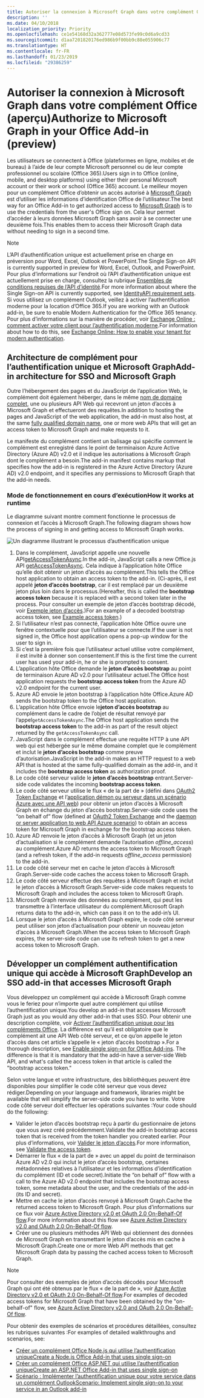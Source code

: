 ```yaml
---
title: Autoriser la connexion à Microsoft Graph dans votre complément Office
description: ''
ms.date: 04/10/2018
localization_priority: Priority
ms.openlocfilehash: ce1e54168d32a362777e08d573fe99c0d6a9cd33
ms.sourcegitcommit: d1aa7201820176ed986b9f00bb9c88e055906c77
ms.translationtype: HT
ms.contentlocale: fr-FR
ms.lasthandoff: 01/23/2019
ms.locfileid: "29386259"
---
```

# <a name="authorize-to-microsoft-graph-in-your-office-add-in-preview"></a><span data-ttu-id="ff0a1-102">Autoriser la connexion à Microsoft Graph dans votre complément Office (aperçu)</span><span class="sxs-lookup"><span data-stu-id="ff0a1-102">Authorize to Microsoft Graph in your Office Add-in (preview)</span></span>

<span data-ttu-id="ff0a1-103">Les utilisateurs se connectent à Office (plateformes en ligne, mobiles et de bureau) à l’aide de leur compte Microsoft personnel ou de leur compte professionnel ou scolaire (Office 365).</span><span class="sxs-lookup"><span data-stu-id="ff0a1-103">Users sign in to Office (online, mobile, and desktop platforms) using either their personal Microsoft account or their work or school (Office 365) account.</span></span> <span data-ttu-id="ff0a1-104">Le meilleur moyen pour un complément Office d’obtenir un accès autorisé à [Microsoft Graph](https://developer.microsoft.com/graph/docs) est d’utiliser les informations d’identification Office de l’utilisateur.</span><span class="sxs-lookup"><span data-stu-id="ff0a1-104">The best way for an Office Add-in to get authorized access to [Microsoft Graph](https://developer.microsoft.com/graph/docs) is to use the credentials from the user's Office sign on.</span></span> <span data-ttu-id="ff0a1-105">Cela leur permet d’accéder à leurs données Microsoft Graph sans avoir à se connecter une deuxième fois.</span><span class="sxs-lookup"><span data-stu-id="ff0a1-105">This enables them to access their Microsoft Graph data without needing to sign in a second time.</span></span> 

> [!NOTE]
> <span data-ttu-id="ff0a1-106">L’API d’authentification unique est actuellement prise en charge en préversion pour Word, Excel, Outlook et PowerPoint.</span><span class="sxs-lookup"><span data-stu-id="ff0a1-106">The Single Sign-on API is currently supported in preview for Word, Excel, Outlook, and PowerPoint.</span></span> <span data-ttu-id="ff0a1-107">Pour plus d’informations sur l’endroit où l’API d’authentification unique est actuellement prise en charge, consultez la rubrique [Ensembles de conditions requises de l’API d’identité](https://docs.microsoft.com/office/dev/add-ins/reference/requirement-sets/identity-api-requirement-sets).</span><span class="sxs-lookup"><span data-stu-id="ff0a1-107">For more information about where the Single Sign-on API is currently supported, see [IdentityAPI requirement sets](https://docs.microsoft.com/office/dev/add-ins/reference/requirement-sets/identity-api-requirement-sets).</span></span>
> <span data-ttu-id="ff0a1-108">Si vous utilisez un complément Outlook, veillez à activer l’authentification moderne pour la location d’Office 365.</span><span class="sxs-lookup"><span data-stu-id="ff0a1-108">If you are working with an Outlook add-in, be sure to enable Modern Authentication for the Office 365 tenancy.</span></span> <span data-ttu-id="ff0a1-109">Pour plus d’informations sur la manière de procéder, voir [Exchange Online : comment activer votre client pour l’authentification moderne](https://social.technet.microsoft.com/wiki/contents/articles/32711.exchange-online-how-to-enable-your-tenant-for-modern-authentication.aspx).</span><span class="sxs-lookup"><span data-stu-id="ff0a1-109">For information about how to do this, see [Exchange Online: How to enable your tenant for modern authentication](https://social.technet.microsoft.com/wiki/contents/articles/32711.exchange-online-how-to-enable-your-tenant-for-modern-authentication.aspx).</span></span>

## <a name="add-in-architecture-for-sso-and-microsoft-graph"></a><span data-ttu-id="ff0a1-110">Architecture de complément pour l’authentification unique et Microsoft Graph</span><span class="sxs-lookup"><span data-stu-id="ff0a1-110">Add-in architecture for SSO and Microsoft Graph</span></span>

<span data-ttu-id="ff0a1-111">Outre l’hébergement des pages et du JavaScript de l’application Web, le complément doit également héberger, dans le même [nom de domaine complet](https://docs.microsoft.com/windows/desktop/DNS/f-gly#_dns_fully_qualified_domain_name_fqdn__gly), une ou plusieurs API Web qui recevront un jeton d’accès à Microsoft Graph et effectueront des requêtes.</span><span class="sxs-lookup"><span data-stu-id="ff0a1-111">In addition to hosting the pages and JavaScript of the web application, the add-in must also host, at the same [fully qualified domain name](https://docs.microsoft.com/windows/desktop/DNS/f-gly#_dns_fully_qualified_domain_name_fqdn__gly), one or more web APIs that will get an access token to Microsoft Graph and make requests to it.</span></span>

<span data-ttu-id="ff0a1-112">Le manifeste du complément contient un balisage qui spécifie comment le complément est enregistré dans le point de terminaison Azure Active Directory (Azure AD) v2.0 et il indique les autorisations à Microsoft Graph dont le complément a besoin.</span><span class="sxs-lookup"><span data-stu-id="ff0a1-112">The add-in manifest contains markup that specifies how the add-in is registered in the Azure Active Directory (Azure AD) v2.0 endpoint, and it specifies any permissions to Microsoft Graph that the add-in needs.</span></span>

### <a name="how-it-works-at-runtime"></a><span data-ttu-id="ff0a1-113">Mode de fonctionnement en cours d’exécution</span><span class="sxs-lookup"><span data-stu-id="ff0a1-113">How it works at runtime</span></span>

<span data-ttu-id="ff0a1-114">Le diagramme suivant montre comment fonctionne le processus de connexion et l’accès à Microsoft Graph.</span><span class="sxs-lookup"><span data-stu-id="ff0a1-114">The following diagram shows how the process of signing in and getting access to Microsoft Graph works.</span></span>

![Un diagramme illustrant le processus d’authentification unique](../images/sso-access-to-microsoft-graph.png)

1. <span data-ttu-id="ff0a1-116">Dans le complément, JavaScript appelle une nouvelle API[getAccessTokenAsync](https://docs.microsoft.com/office/dev/add-ins/develop/sso-in-office-add-ins#sso-api-reference).</span><span class="sxs-lookup"><span data-stu-id="ff0a1-116">In the add-in, JavaScript calls a new Office.js API [getAccessTokenAsync](https://docs.microsoft.com/office/dev/add-ins/develop/sso-in-office-add-ins#sso-api-reference).</span></span> <span data-ttu-id="ff0a1-117">Cela indique à l’application hôte Office qu’elle doit obtenir un jeton d’accès au complément.</span><span class="sxs-lookup"><span data-stu-id="ff0a1-117">This tells the Office host application to obtain an access token to the add-in.</span></span> <span data-ttu-id="ff0a1-118">(Ci-après, il est appelé **jeton d’accès bootstrap**, car il est remplacé par un deuxième jeton plus loin dans le processus.</span><span class="sxs-lookup"><span data-stu-id="ff0a1-118">(Hereafter, this is called the **bootstrap access token** because it is replaced with a second token later in the process.</span></span> <span data-ttu-id="ff0a1-119">Pour consulter un exemple de jeton d’accès bootstrap décodé, voir [Exemple jeton d’accès](sso-in-office-add-ins.md#example-access-token).)</span><span class="sxs-lookup"><span data-stu-id="ff0a1-119">For an example of a decoded bootstrap access token, see [Example access token](sso-in-office-add-ins.md#example-access-token).)</span></span>
1. <span data-ttu-id="ff0a1-120">Si l’utilisateur n’est pas connecté, l’application hôte Office ouvre une fenêtre contextuelle pour que l’utilisateur se connecte.</span><span class="sxs-lookup"><span data-stu-id="ff0a1-120">If the user is not signed in, the Office host application opens a pop-up window for the user to sign in.</span></span>
1. <span data-ttu-id="ff0a1-121">Si c’est la première fois que l’utilisateur actuel utilise votre complément, il est invité à donner son consentement.</span><span class="sxs-lookup"><span data-stu-id="ff0a1-121">If this is the first time the current user has used your add-in, he or she is prompted to consent.</span></span>
1. <span data-ttu-id="ff0a1-122">L’application hôte Office demande le **jeton d’accès bootstrap** au point de terminaison Azure AD v2.0 pour l’utilisateur actuel.</span><span class="sxs-lookup"><span data-stu-id="ff0a1-122">The Office host application requests the **bootstrap access token** from the Azure AD v2.0 endpoint for the current user.</span></span>
1. <span data-ttu-id="ff0a1-123">Azure AD envoie le jeton bootstrap à l’application hôte Office.</span><span class="sxs-lookup"><span data-stu-id="ff0a1-123">Azure AD sends the bootstrap token to the Office host application.</span></span>
1. <span data-ttu-id="ff0a1-124">L’application hôte Office envoie le**jeton d’accès bootstrap** au complément dans le cadre de l’objet de résultat renvoyé par l’appel`getAccessTokenAsync`.</span><span class="sxs-lookup"><span data-stu-id="ff0a1-124">The Office host application sends the **bootstrap access token** to the add-in as part of the result object returned by the `getAccessTokenAsync` call.</span></span>
1. <span data-ttu-id="ff0a1-125">JavaScript dans le complément effectue une requête HTTP à une API web qui est hébergée sur le même domaine complet que le complément et inclut le **jeton d’accès bootstrap** comme preuve d’autorisation.</span><span class="sxs-lookup"><span data-stu-id="ff0a1-125">JavaScript in the add-in makes an HTTP request to a web API that is hosted at the same fully-qualified domain as the add-in, and it includes the **bootstrap access token** as authorization proof.</span></span>  
1. <span data-ttu-id="ff0a1-126">Le code côté serveur valide le **jeton d’accès bootstrap** entrant.</span><span class="sxs-lookup"><span data-stu-id="ff0a1-126">Server-side code validates the incoming **bootstrap access token**.</span></span>
1. <span data-ttu-id="ff0a1-127">Le code côté serveur utilise le flux « de la part de » (défini dans [OAuth2 Token Exchange](https://tools.ietf.org/html/draft-ietf-oauth-token-exchange-02) et l’[application démon ou serveur dans un scénario Azure avec une API web](https://docs.microsoft.com/azure/active-directory/develop/active-directory-authentication-scenarios)) pour obtenir un jeton d’accès à Microsoft Graph en échange du jeton d’accès bootstrap.</span><span class="sxs-lookup"><span data-stu-id="ff0a1-127">Server-side code uses the “on behalf of” flow (defined at [OAuth2 Token Exchange](https://tools.ietf.org/html/draft-ietf-oauth-token-exchange-02) and the [daemon or server application to web API Azure scenario](https://docs.microsoft.com/azure/active-directory/develop/active-directory-authentication-scenarios)) to obtain an access token for Microsoft Graph in exchange for the bootstrap access token.</span></span>
1. <span data-ttu-id="ff0a1-128">Azure AD renvoie le jeton d’accès à Microsoft Graph (et un jeton d’actualisation si le complément demande l’autorisation *offline_access*) au complément.</span><span class="sxs-lookup"><span data-stu-id="ff0a1-128">Azure AD returns the access token to Microsoft Graph (and a refresh token, if the add-in requests *offline_access* permission) to the add-in.</span></span>
1. <span data-ttu-id="ff0a1-129">Le code côté serveur met en cache le jeton d’accès à Microsoft Graph.</span><span class="sxs-lookup"><span data-stu-id="ff0a1-129">Server-side code caches the access token to Microsoft Graph.</span></span>
1. <span data-ttu-id="ff0a1-130">Le code côté serveur effectue des requêtes à Microsoft Graph et inclut le jeton d’accès à Microsoft Graph.</span><span class="sxs-lookup"><span data-stu-id="ff0a1-130">Server-side code makes requests to Microsoft Graph and includes the access token to Microsoft Graph.</span></span>
1. <span data-ttu-id="ff0a1-131">Microsoft Graph renvoie des données au complément, qui peut les transmettre à l’interface utilisateur du complément.</span><span class="sxs-lookup"><span data-stu-id="ff0a1-131">Microsoft Graph returns data to the add-in, which can pass it on to the add-in’s UI.</span></span>
1. <span data-ttu-id="ff0a1-132">Lorsque le jeton d’accès à Microsoft Graph expire, le code côté serveur peut utiliser son jeton d’actualisation pour obtenir un nouveau jeton d’accès à Microsoft Graph.</span><span class="sxs-lookup"><span data-stu-id="ff0a1-132">When the access token to Microsoft Graph expires, the server-side code can use its refresh token to get a new access token to Microsoft Graph.</span></span>

## <a name="develop-an-sso-add-in-that-accesses-microsoft-graph"></a><span data-ttu-id="ff0a1-133">Développer un complément authentification unique qui accède à Microsoft Graph</span><span class="sxs-lookup"><span data-stu-id="ff0a1-133">Develop an SSO add-in that accesses Microsoft Graph</span></span>

<span data-ttu-id="ff0a1-134">Vous développez un complément qui accède à Microsoft Graph comme vous le feriez pour n’importe quel autre complément qui utilise l’authentification unique.</span><span class="sxs-lookup"><span data-stu-id="ff0a1-134">You develop an add-in that accesses Microsoft Graph just as you would any other add-in that uses SSO.</span></span> <span data-ttu-id="ff0a1-135">Pour obtenir une description complète, voir [Activer l’authentification unique pour les compléments Office](https://docs.microsoft.com/office/dev/add-ins/develop/sso-in-office-add-ins). La différence est qu’il est obligatoire que le complément ait une API Web côté serveur, et ce qu’on appelle le jeton d’accès dans cet article s’appelle le « jeton d’accès bootstrap ».</span><span class="sxs-lookup"><span data-stu-id="ff0a1-135">For a thorough description, see [Enable single sign-on for Office Add-ins](https://docs.microsoft.com/office/dev/add-ins/develop/sso-in-office-add-ins). The difference is that it is mandatory that the add-in have a server-side Web API, and what's called the access token in that article is called the "bootstrap access token."</span></span> 

<span data-ttu-id="ff0a1-136">Selon votre langue et votre infrastructure, des bibliothèques peuvent être disponibles pour simplifier le code côté serveur que vous devez rédiger.</span><span class="sxs-lookup"><span data-stu-id="ff0a1-136">Depending on your language and framework, libraries might be available that will simplify the server-side code you have to write.</span></span> <span data-ttu-id="ff0a1-137">Votre code côté serveur doit effectuer les opérations suivantes :</span><span class="sxs-lookup"><span data-stu-id="ff0a1-137">Your code should do the following:</span></span>

* <span data-ttu-id="ff0a1-138">Valider le jeton d’accès bootstrap reçu à partir du gestionnaire de jetons que vous avez créé précédemment.</span><span class="sxs-lookup"><span data-stu-id="ff0a1-138">Validate the add-in bootstrap access token that is received from the token handler you created earlier.</span></span> <span data-ttu-id="ff0a1-139">Pour plus d’informations, voir [Valider le jeton d’accès](sso-in-office-add-ins.md#validate-the-access-token).</span><span class="sxs-lookup"><span data-stu-id="ff0a1-139">For more information, see [Validate the access token](sso-in-office-add-ins.md#validate-the-access-token).</span></span> 
* <span data-ttu-id="ff0a1-140">Démarrer le flux « de la part de » avec un appel du point de terminaison Azure AD v2.0 qui inclut le jeton d’accès bootstrap, certaines métadonnées relatives à l’utilisateur et les informations d’identification du complément (ID et code secret).</span><span class="sxs-lookup"><span data-stu-id="ff0a1-140">Initiate the “on behalf of” flow with a call to the Azure AD v2.0 endpoint that includes the bootstrap access token, some metadata about the user, and the credentials of the add-in (its ID and secret).</span></span>
* <span data-ttu-id="ff0a1-141">Mettre en cache le jeton d’accès renvoyé à Microsoft Graph.</span><span class="sxs-lookup"><span data-stu-id="ff0a1-141">Cache the returned access token to Microsoft Graph.</span></span> <span data-ttu-id="ff0a1-142">Pour plus d’informations sur ce flux voir [Azure Active Directory v2.0 et OAuth 2.0 On-Behalf-Of flow](https://docs.microsoft.com/azure/active-directory/develop/active-directory-v2-protocols-oauth-on-behalf-of).</span><span class="sxs-lookup"><span data-stu-id="ff0a1-142">For more information about this flow see [Azure Active Directory v2.0 and OAuth 2.0 On-Behalf-Of flow](https://docs.microsoft.com/azure/active-directory/develop/active-directory-v2-protocols-oauth-on-behalf-of).</span></span>
* <span data-ttu-id="ff0a1-143">Créer une ou plusieurs méthodes API Web qui obtiennent des données de Microsoft Graph en transmettant le jeton d’accès mis en cache à Microsoft Graph.</span><span class="sxs-lookup"><span data-stu-id="ff0a1-143">Create one or more Web API methods that get Microsoft Graph data by passing the cached access token to Microsoft Graph.</span></span>

> [!NOTE]
> <span data-ttu-id="ff0a1-144">Pour consulter des exemples de jeton d’accès décodés pour Microsoft Graph qui ont été obtenus par le flux « de la part de », voir [Azure Active Directory v2.0 et OAuth 2.0 On-Behalf-Of flow](https://docs.microsoft.com/azure/active-directory/develop/active-directory-v2-protocols-oauth-on-behalf-of).</span><span class="sxs-lookup"><span data-stu-id="ff0a1-144">For examples of decoded access tokens for Microsoft Graph that have been obtained by the "on-behalf-of" flow, see [Azure Active Directory v2.0 and OAuth 2.0 On-Behalf-Of flow](https://docs.microsoft.com/azure/active-directory/develop/active-directory-v2-protocols-oauth-on-behalf-of).</span></span>

<span data-ttu-id="ff0a1-145">Pour obtenir des exemples de scénarios et procédures détaillées, consultez les rubriques suivantes :</span><span class="sxs-lookup"><span data-stu-id="ff0a1-145">For examples of detailed walkthroughs and scenarios, see:</span></span>

* [<span data-ttu-id="ff0a1-146">Créer un complément Office Node.js qui utilise l’authentification unique</span><span class="sxs-lookup"><span data-stu-id="ff0a1-146">Create a Node.js Office Add-in that uses single sign-on</span></span>](create-sso-office-add-ins-nodejs.md)
* [<span data-ttu-id="ff0a1-147">Créer un complément Office ASP.NET qui utilise l’authentification unique</span><span class="sxs-lookup"><span data-stu-id="ff0a1-147">Create an ASP.NET Office Add-in that uses single sign-on</span></span>](create-sso-office-add-ins-aspnet.md)
* [<span data-ttu-id="ff0a1-148">Scénario : Implémenter l’authentification unique pour votre service dans un complément Outlook</span><span class="sxs-lookup"><span data-stu-id="ff0a1-148">Scenario: Implement single sign-on to your service in an Outlook add-in</span></span>](https://docs.microsoft.com/outlook/add-ins/implement-sso-in-outlook-add-in)




